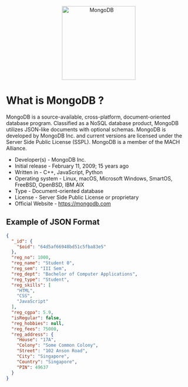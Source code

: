 <div align="center">
    <img src="https://cdn.jsdelivr.net/gh/offensive-vk/Icons@master/mongodb/mongodb-original-wordmark.svg" height=200 width=200 alt="MongoDB" />
</div>

# **What is MongoDB** ?

MongoDB is a source-available, cross-platform, document-oriented database program. Classified as a NoSQL database product, MongoDB utilizes JSON-like documents with optional schemas. MongoDB is developed by MongoDB Inc. and current versions are licensed under the Server Side Public License (SSPL). MongoDB is a member of the MACH Alliance.

- Developer(s) - MongoDB Inc.
- Initial release - February 11, 2009; 15 years ago
- Written in - C++, JavaScript, Python
- Operating system -  Linux, macOS, Microsoft Windows, SmartOS, FreeBSD, OpenBSD, IBM AIX
- Type - Document-oriented database
- License - Server Side Public License or proprietary
- Official Website - <https://mongodb.com>

## Example of JSON Format

```json
{
  "_id": {
    "$oid": "64d5af66948bd51c5fba83e5"
  },
  "reg_no": 1000,
  "reg_name": "Student 0",
  "reg_sem": "III Sem",
  "reg_dept": "Bachelor of Computer Applications",
  "reg_type": "Student",
  "reg_skills": [
    "HTML",
    "CSS",
    "JavaScript"
  ],
  "reg_cgpa": 5.9,
  "isRegular": false,
  "reg_hobbies": null,
  "reg_fees": 75000,
  "reg_address": {
    "House": "17A",
    "Colony": "Some Common Colony",
    "Street": "102 Anson Road",
    "City": "Singapore",
    "Country": "Singapore",
    "PIN": 49637
  }
}
```
